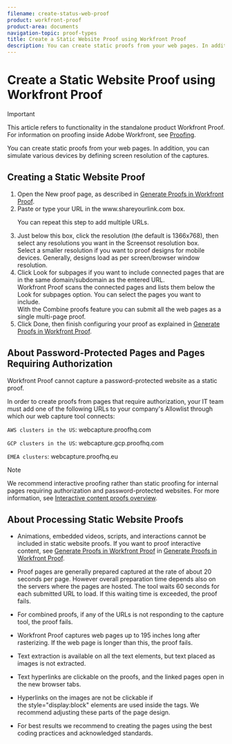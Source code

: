 ```yaml
---
filename: create-status-web-proof
product: workfront-proof
product-area: documents
navigation-topic: proof-types
title: Create a Static Website Proof using Workfront Proof
description: You can create static proofs from your web pages. In addition, you can simulate various devices by defining screen resolution of the captures.
---
```


# Create a Static Website Proof using Workfront Proof

>[!IMPORTANT]
>
>This article refers to functionality in the standalone product Workfront Proof. For information on proofing inside Adobe Workfront, see [Proofing](../../../review-and-approve-work/proofing/proofing.md).

You can create static proofs from your web pages. In addition, you can simulate various devices by defining screen resolution of the captures.

## Creating a Static Website Proof

<ol> 
 <li value="1">Open the New proof page, as described in <a href="../../../workfront-proof/wp-work-proofsfiles/create-proofs-and-files/generate-proofs.md" class="MCXref xref" xrefformat="{para}">Generate Proofs in Workfront Proof</a>.</li> 
 <li value="2">Paste or type your URL in the <span class="bold">www.shareyourlink.com</span>&nbsp;box.</li> 
 <p>You can repeat this step to add multiple URLs.</p> 
 <li value="3">Just below this box, click the&nbsp;resolution (the default is 1366x768), then select any resolutions you want in the <span class="bold">Screensot resolution</span> box.<br>Select a smaller resolution if you want to proof designs for mobile devices. Generally, designs load as per screen/browser window resolution.</li> 
 <li value="4">Click <span class="bold">Look for subpages</span> if you&nbsp;want to&nbsp;include connected pages that are in the same domain/subdomain&nbsp;as the&nbsp;entered&nbsp;URL.<br>Workfront Proof scans the connected pages and lists them below the <span class="bold">Look for subpages</span> option. You can select the pages you want to include.<br></li> <note type="tip">
   With the Combine proofs feature you can submit all the web pages as a single multi-page proof.
 </note> 
 <li value="5">Click <span class="bold">Done</span>, then finish configuring your proof as explained in <a href="../../../workfront-proof/wp-work-proofsfiles/create-proofs-and-files/generate-proofs.md" class="MCXref xref" xrefformat="{para}">Generate Proofs in Workfront Proof</a>.</li> 
</ol>

## About Password-Protected Pages and Pages Requiring Authorization

Workfront Proof cannot capture a password-protected website as a static proof.

In order to create proofs from pages that require authorization, your IT team must add one of the following URLs to your company's Allowlist through which our web capture tool connects:

`AWS clusters in the US`: webcapture.proofhq.com

`GCP clusters in the US`: webcapture.gcp.proofhq.com

`EMEA clusters`: webcapture.proofhq.eu

>[!NOTE]
>
>We recommend interactive proofing rather than static proofing for internal pages requiring authorization and password-protected websites. For more information, see [Interactive content proofs overview](../../../review-and-approve-work/proofing/proofing-overview/interactive-content-proofs.md).

## About Processing Static Website Proofs

* Animations, embedded videos, scripts, and interactions cannot be included in static website proofs. If you want to proof interactive content, see [Generate Proofs in Workfront Proof](../../../workfront-proof/wp-work-proofsfiles/create-proofs-and-files/generate-proofs.md) in [Generate Proofs in Workfront Proof](../../../workfront-proof/wp-work-proofsfiles/create-proofs-and-files/generate-proofs.md).

* Proof pages are generally prepared captured at the rate of about 20 seconds per page. However overall preparation time depends also on the servers where the pages are hosted. The tool waits 60 seconds for each submitted URL to load. If this waiting time is exceeded, the proof fails.
* For combined proofs, if any of the URLs is not responding to the capture tool, the proof fails.
* Workfront Proof captures web pages up to 195&nbsp;inches long after rasterizing. If the web page is longer than this,&nbsp;the proof fails.
* Text extraction is available&nbsp;on all the text elements, but text placed as images is not extracted.
* Text hyperlinks are clickable on the proofs,&nbsp;and the&nbsp;linked pages open in the new browser tabs.
* Hyperlinks on the images are&nbsp;not be clickable if the&nbsp;style="display:block" elements are used inside the <a> tags.&nbsp;We recommend adjusting these parts of the page design.
* For best results we recommend to creating the pages using the best coding practices and acknowledged standards.


